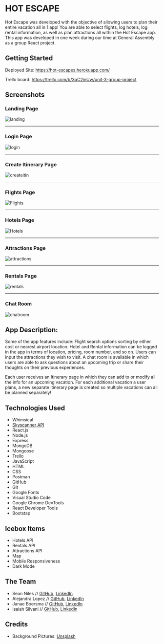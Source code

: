 # HOT ESCAPE

Hot Escape was developed with the objective of allowing users to plan their entire vacation all in 1 app! You are able to select flights, log hotels, log rental information, as well as plan attractions all within the Hot Escape app.
This app was developed in one week during our time at General Assembly as a group React project.

## Getting Started

Deployed Site: https://hot-escapes.herokuapp.com/

Trello board: https://trello.com/b/3qC2inUw/unit-3-group-project

## Screenshots

### Landing Page

![landing](https://i.imgur.com/FTFZLEK.png)

***

### Login Page

![login](https://i.imgur.com/02sxnqj.png)

***

### Create Itinerary Page

![createitin](https://i.imgur.com/Deb4arB.png)

***

### Flights Page

![Flights](https://i.imgur.com/Iq7nPIg.png)

***

### Hotels Page

![Hotels](https://i.imgur.com/o03jUyH.png)

***

### Attractions Page

![attractions](https://i.imgur.com/A1vZza4.png)

***

### Rentals Page

![rentals](https://i.imgur.com/zSiniEe.png)

***

### Chat Room

![chatroom](https://i.imgur.com/6hAutnf.png)


## App Description:

Some of the app features include: Flight search options sorting by either cost or nearest airport location. Hotel and Rental information can be logged in the app in terms of location, pricing, room number, and so on. Users can input the attractions they wish to visit. A chat room is available in which users are able to ask questions about an upcoming trip or share their thoughts on their previous experiences. 

Each user receives an Itinerary page in which they can add to or modify all the info for an upcoming vacation. For each additional vacation a user plans, a new separate itinerary page is created so multiple vacations can all be planned separately!


## Technologies Used

- Whimsical
- [Skyscanner API](https://skyscanner.github.io/slate/#api-documentation)
- React.js
- Node.js
- Express
- MongoDB
- Mongoose
- Trello
- JavaScript
- HTML
- CSS
- Postman
- GitHub
- Git
- Google Fonts
- Visual Studio Code
- Google Chrome DevTools
- React Developer Tools
- Bootstap

## Icebox Items

- Hotels API
- Rentals API
- Attractions API
- Map
- Mobile Responsiveness
- Dark Mode


## The Team

- Sean Niles  // [GitHub](https://github.com/snyles), [LinkedIn](https://www.linkedin.com/in/sean-niles/)
- Alejandra Lopez // [GitHub](https://github.com/alejandracampero), [LinkedIn](https://www.linkedin.com/in/alejandralopezcv/)
- Janae Boersma // [GitHub](https://github.com/janae-b), [LinkedIn](https://www.linkedin.com/in/janaeboersma/)
- Isaiah Silvani // [GitHub](https://github.com/isaiahsilvani), [LinkedIn](https://www.linkedin.com/in/isaiah-silvani/)

## Credits

- Background Pictures: [Unsplash](https://unsplash.com/)